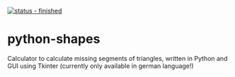 [![status - finished](https://img.shields.io/badge/status-finished-brightgreen)](https://github.com/johangroe/)
# python-shapes
Calculator to calculate missing segments of triangles, written in Python and GUI using Tkinter
(currently only available in german language!)
